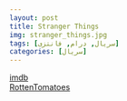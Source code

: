 ```yaml
---
layout: post
title: Stranger Things
img: stranger_things.jpg
tags: [سریال, درام, فانتزی]
categories: [سریال]
---
```


[imdb](https://www.imdb.com/title/tt4574334)  
[RottenTomatoes](https://www.rottentomatoes.com/tv/stranger_things)